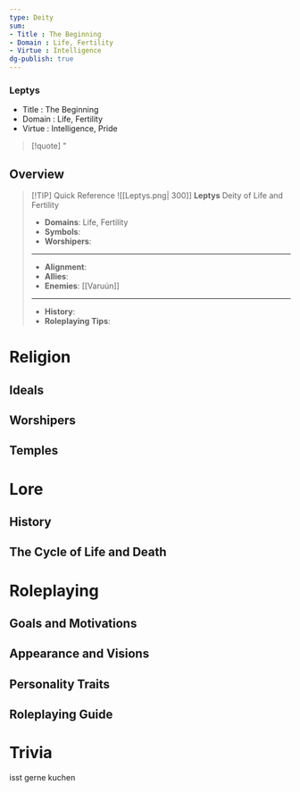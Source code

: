 ```yaml
---
type: Deity
sum:
- Title : The Beginning   
- Domain : Life, Fertility 
- Virtue : Intelligence   
dg-publish: true
---
```

### Leptys
- Title : The Beginning    
- Domain : Life, Fertility   
- Virtue : Intelligence, Pride

> [!quote] "

## Overview

> [!TIP] Quick Reference
> ![[Leptys.png| 300]]
> **Leptys**
> Deity of Life and Fertility
>- **Domains**: Life, Fertility
>- **Symbols**: 
>- **Worshipers**: 
> ____
>- **Alignment**: 
>- **Allies**: 
>- **Enemies**: [[Varuún]]
>____
>-  **History**: 
>- **Roleplaying Tips**:

# Religion
## Ideals


## Worshipers

## Temples


# Lore
## History


## The Cycle of Life and Death

# Roleplaying
## Goals and Motivations



## Appearance and Visions


## Personality Traits

 

## Roleplaying Guide


# Trivia

isst gerne kuchen